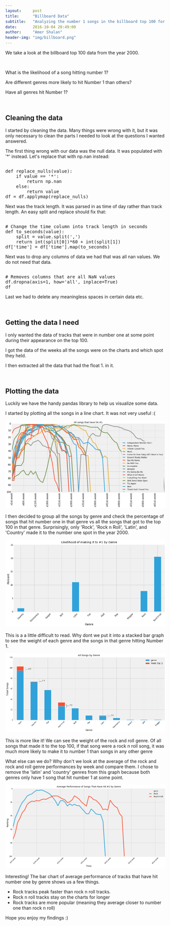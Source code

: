 ```yaml
---
layout:     post
title:      "Billboard Data"
subtitle:   "Analyzing the number 1 songs in the billboard top 100 for the year 2000"
date:       2016-10-04 20:49:00
author:     "Amer Shalan"
header-img: "img/billboard.png"
---
```


<p>We take a look at the billboard top 100 data from the year 2000.</p>
<br>
<p>What is the likelihood of a song hitting number 1?</p>
<p>Are different genres more likely to hit Number 1 than others?</p>
<p>Have all genres hit Number 1?</p>
<br>
<h2>Cleaning the data</h2>
<p>I started by cleaning the data. Many things were wrong with it, but it was only necessary to clean the parts I needed to look at the questions I wanted answered.</p>
<p>The first thing wrong with our data was the null data. It was populated with '*' instead. Let's replace that with np.nan instead:</p>
<xmp>
def replace_nulls(value):
    if value == '*':
        return np.nan
    else:
        return value
df = df.applymap(replace_nulls)
</xmp>
<p>Next was the track length. It was parsed in as time of day rather than track length. An easy split and replace should fix that:</p>
<xmp>
# Change the time column into track length in seconds
def to_seconds(value):
    split = value.split(',')
    return int(split[0])*60 + int(split[1])
df['time'] = df['time'].map(to_seconds)
</xmp>
<p>Next was to drop any columns of data we had that was all nan values. We do not need that data.</p>
<xmp>
# Removes columns that are all NaN values
df.dropna(axis=1, how='all', inplace=True)
df
</xmp>
<p>Last we had to delete any meaningless spaces in certain data etc.</p>
<br>
<h2>Getting the data I need</h2>
<p>I only wanted the data of tracks that were in number one at some point during their appearance on the top 100.</p>
<p>I got the data of the weeks all the songs were on the charts and which spot they held.</p>
<p>I then extracted all the data that had the float 1. in it.</p>
<br>
<h2>Plotting the data</h2>
<p>Luckily we have the handy pandas library to help us visualize some data.</p>
<p>I started by plotting all the songs in a line chart. It was not very useful :(</p>
<img src='/img/all_songs.png'>
<p>I then decided to group all the songs by genre and check the percentage of songs that hit number one in that genre vs all the songs that got to the top 100 in that genre. Surprisingly, only 'Rock', 'Rock n Roll', 'Latin', and 'Country' made it to the number one spot in the year 2000.</p>
<img src='/img/genre_percent_bar.png'>
<p>This is a a little difficult to read. Why dont we put it into a stacked bar graph to see the weight of each genre and the songs in that genre hitting Number 1.</p>
<img src='/img/songs_by_genre_bar.png'>
<p>This is more like it! We can see the weight of the rock and roll genre. Of all songs that made it to the top 100, if that song were a rock n roll song, it was much more likely to make it to number 1 than songs in any other genre</p>
<p>What else can we do? Why don't we look at the average of the rock and rock and roll genre performances by week and compare them. I chose to remove the 'latin' and 'country' genres from this graph because both genres only have 1 song that hit number 1 at some point.</p>
<img src='/img/avg_songs_by_genre.png'>
<p>Interesting! The bar chart of average performance of tracks that have hit number one by genre shows us a few things.
    <ul>
        <li> Rock tracks peak faster than rock n roll tracks.</li>
        <li> Rock n roll tracks stay on the charts for longer</li>
        <li> Rock tracks are more popular (meaning they average closer to number one than rock n roll)</li>
    </ul>
</p>
<p>Hope you enjoy my findings :)</p>